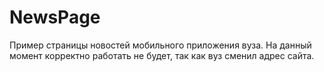 # NewsPage
Пример страницы новостей мобильного приложения вуза. На данный момент корректно работать не будет, так как вуз сменил адрес сайта.
